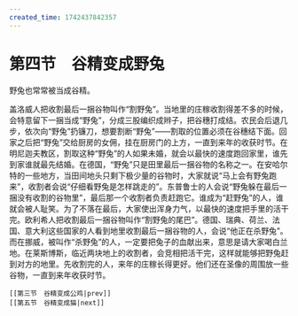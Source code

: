 ```yaml
---
created_time: 1742437842357
---
```

# 第四节　谷精变成野兔

野兔也常常被当成谷精。

盖洛威人把收割最后一捆谷物叫作“割野兔”。当地里的庄稼收割得差不多的时候，会特意留下一捆当成“野兔”，分成三股编织成辫子，把谷穗打成结。农民会后退几步，依次向“野兔”扔镰刀，想要割断“野兔”——割取的位置必须在谷穗结下面。回家之后把“野兔”交给厨房的女佣，挂在厨房门的上方，一直到来年的收获时节。在明尼迦夫教区，割取这种“野兔”的人如果未婚，就会以最快的速度跑回家里，谁先到家谁就最先结婚。在德国，“野兔”只是田里最后一捆谷物的名称之一。在安哈尔特的一些地方，当田间地头只剩下极少量的谷物时，大家就说“马上会有野兔跑来”，收割者会说“仔细看野兔是怎样跳走的”。东普鲁士的人会说“野兔躲在最后一捆没有收割的谷物里”，最后那一个收割者负责赶跑它。谁成为“赶野兔”的人，谁就会被人耻笑。为了不落在最后，大家使出浑身力气，以最快的速度把手里的活干完。欧利希人把收割最后一捆谷物叫作“割野兔的尾巴”。德国、瑞典、荷兰、法国、意大利这些国家的人看到地里收割最后一捆谷物的人，会说“他正在杀野兔”。而在挪威，被叫作“杀野兔”的人，一定要把兔子的血献出来，意思是请大家喝白兰地。在莱斯博斯，临近两块地上的收割者，会竞相把活干完，这样就能够把野兔赶到对方的地里。先收割完的人，来年的庄稼长得更好。他们还在圣像的周围放一些谷物，一直到来年收获时节。

```booknav
[[第三节　谷精变成公鸡|prev]]
[[第五节　谷精变成猫|next]]
```